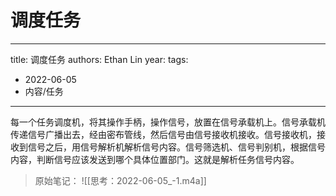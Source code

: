 # 调度任务


---
title: 调度任务
authors: Ethan Lin
year:
tags:
  - 2022-06-05 
  - 内容/任务 
---



每一个任务调度机，将其操作手柄，操作信号，放置在信号承载机上。信号承载机传递信号广播出去，经由密布管线，然后信号由信号接收机接收。信号接收机，接收到信号之后，用信号解析机解析信号内容。信号筛选机、信号判别机，根据信号内容，判断信号应该发送到哪个具体位置部门。这就是解析任务信号内容。

> 原始笔记：
![[思考：2022-06-05_-1.m4a]]